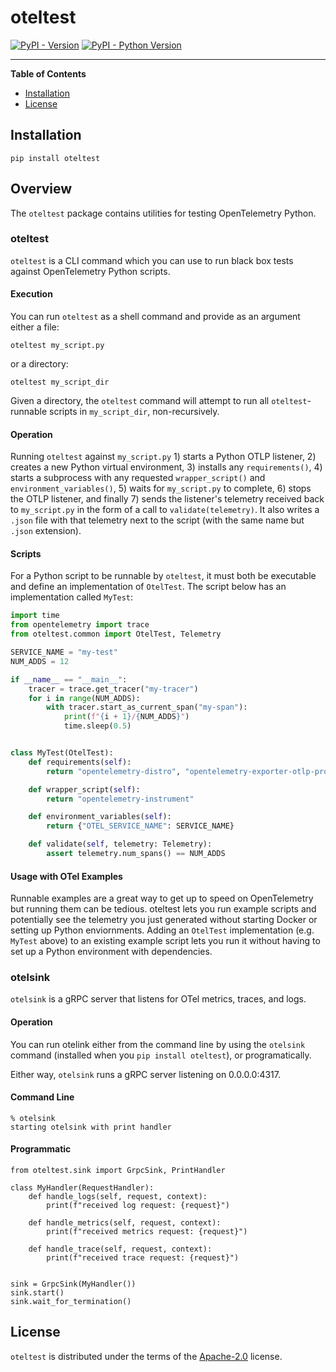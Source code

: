 # oteltest

[![PyPI - Version](https://img.shields.io/pypi/v/oteltest.svg)](https://pypi.org/project/oteltest)
[![PyPI - Python Version](https://img.shields.io/pypi/pyversions/oteltest.svg)](https://pypi.org/project/oteltest)

-----

**Table of Contents**

- [Installation](#installation)
- [License](#license)

## Installation

```console
pip install oteltest
```

## Overview

The `oteltest` package contains utilities for testing OpenTelemetry Python.

### oteltest

`oteltest` is a CLI command which you can use to run black box tests against OpenTelemetry Python scripts.

#### Execution

You can run `oteltest` as a shell command and provide as an argument either a file:

```shell
oteltest my_script.py
```

or a directory:

```shell
oteltest my_script_dir
```

Given a directory, the `oteltest` command will attempt to run all `oteltest`-runnable scripts in `my_script_dir`,
non-recursively.

#### Operation

Running `oteltest` against `my_script.py` 1) starts a Python OTLP listener, 2) creates a new Python virtual
environment, 3) installs any `requirements()`, 4) starts a subprocess with any requested `wrapper_script()`
and `environment_variables()`, 5) waits for `my_script.py` to complete, 6) stops the OTLP listener, and finally 7) sends
the listener's telemetry received back to `my_script.py` in the form of a call to `validate(telemetry)`. It also writes
a `.json` file with that telemetry next to the script (with the same name but `.json` extension).

#### Scripts

For a Python script to be runnable by `oteltest`, it must both be executable and define an implementation of
`OtelTest`. The script below has an implementation called `MyTest`:

```python
import time
from opentelemetry import trace
from oteltest.common import OtelTest, Telemetry

SERVICE_NAME = "my-test"
NUM_ADDS = 12

if __name__ == "__main__":
    tracer = trace.get_tracer("my-tracer")
    for i in range(NUM_ADDS):
        with tracer.start_as_current_span("my-span"):
            print(f"{i + 1}/{NUM_ADDS}")
            time.sleep(0.5)


class MyTest(OtelTest):
    def requirements(self):
        return "opentelemetry-distro", "opentelemetry-exporter-otlp-proto-grpc"

    def wrapper_script(self):
        return "opentelemetry-instrument"

    def environment_variables(self):
        return {"OTEL_SERVICE_NAME": SERVICE_NAME}

    def validate(self, telemetry: Telemetry):
        assert telemetry.num_spans() == NUM_ADDS
```

#### Usage with OTel Examples

Runnable examples are a great way to get up to speed on OpenTelemetry but running them can be tedious.
oteltest lets you run example scripts and potentially see the telemetry you just generated without starting Docker or
setting up Python enviornments. Adding an `OtelTest` implementation (e.g. `MyTest` above) to an existing example script
lets you run it without having to set up a Python environment with dependencies.

### otelsink

`otelsink` is a gRPC server that listens for OTel metrics, traces, and logs.

#### Operation

You can run otelink either from the command line by using the `otelsink` command (installed when you
`pip install oteltest`), or programatically.

Either way, `otelsink` runs a gRPC server listening on 0.0.0.0:4317.

#### Command Line

```
% otelsink
starting otelsink with print handler
```

#### Programmatic

```
from oteltest.sink import GrpcSink, PrintHandler

class MyHandler(RequestHandler):
    def handle_logs(self, request, context):
        print(f"received log request: {request}")

    def handle_metrics(self, request, context):
        print(f"received metrics request: {request}")

    def handle_trace(self, request, context):
        print(f"received trace request: {request}")


sink = GrpcSink(MyHandler())
sink.start()
sink.wait_for_termination()
```

## License

`oteltest` is distributed under the terms of the [Apache-2.0](https://spdx.org/licenses/Apache-2.0.html) license.
